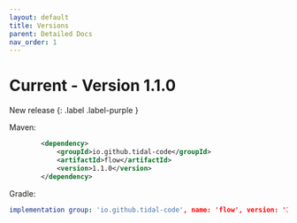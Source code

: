 ```yaml
---
layout: default
title: Versions
parent: Detailed Docs
nav_order: 1
---
```



# Current - Version 1.1.0 

New release
{: .label .label-purple }

Maven:

```xml
        <dependency>
            <groupId>io.github.tidal-code</groupId>
            <artifactId>flow</artifactId>
            <version>1.1.0</version>
        </dependency>
```

Gradle:

```yml
implementation group: 'io.github.tidal-code', name: 'flow', version: '1.1.0'
```





